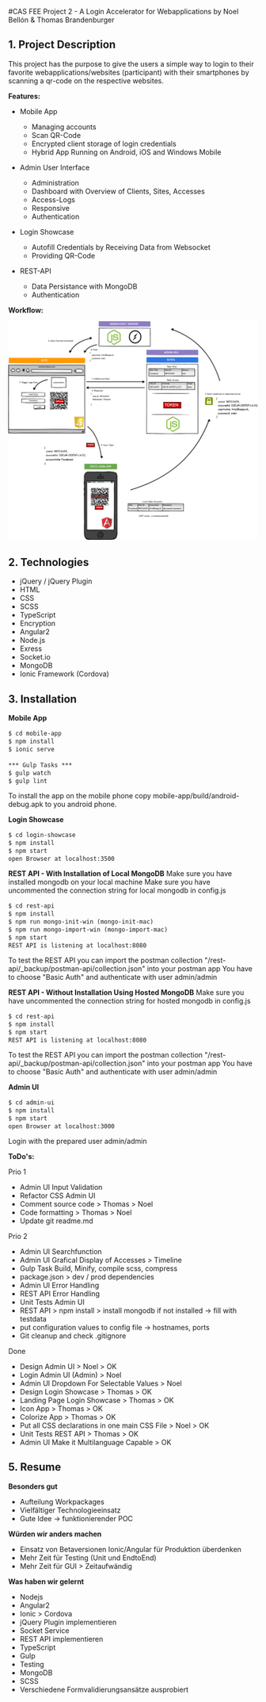 #CAS FEE Project 2 - A Login Accelerator for Webapplications
by Noel Bellón & Thomas Brandenburger

## 1. Project Description
This project has the purpose to give the users a simple way to login to their favorite webapplications/websites (participant) with their smartphones by scanning a qr-code on the respective websites.

**Features:**
- Mobile App
    - Managing accounts
    - Scan QR-Code
    - Encrypted client storage of login credentials
    - Hybrid App Running on Android, iOS and Windows Mobile

- Admin User Interface
    - Administration
    - Dashboard with Overview of Clients, Sites, Accesses
    - Access-Logs
    - Responsive
    - Authentication
    
- Login Showcase
    - Autofill Credentials by Receiving Data from Websocket
    - Providing QR-Code
    
- REST-API
    - Data Persistance with MongoDB
    - Authentication


**Workflow:**

![Alt text](/Fastlogin.png?raw=true "Fastlogin")

## 2. Technologies
- jQuery / jQuery Plugin
- HTML
- CSS
- SCSS
- TypeScript
- Encryption
- Angular2
- Node.js
- Exress
- Socket.io
- MongoDB
- Ionic Framework (Cordova)


## 3. Installation
**Mobile App**
```
$ cd mobile-app
$ npm install
$ ionic serve

*** Gulp Tasks ***
$ gulp watch
$ gulp lint
```
To install the app on the mobile phone copy mobile-app/build/android-debug.apk to you android phone.



**Login Showcase**
```
$ cd login-showcase
$ npm install
$ npm start
open Browser at localhost:3500
```


**REST API - With Installation of Local MongoDB**
Make sure you have installed mongodb on your local machine
Make sure you have uncommented the connection string for local mongodb in config.js
```
$ cd rest-api
$ npm install
$ npm run mongo-init-win (mongo-init-mac)
$ npm run mongo-import-win (mongo-import-mac)
$ npm start
REST API is listening at localhost:8080
```
To test the REST API you can import the postman collection "/rest-api/_backup/postman-api/collection.json" into your postman app
You have to choose "Basic Auth" and authenticate with user admin/admin



**REST API - Without Installation Using Hosted MongoDB**
Make sure you have uncommented the connection string for hosted mongodb in config.js
```
$ cd rest-api
$ npm install
$ npm start
REST API is listening at localhost:8080
```
To test the REST API you can import the postman collection "/rest-api/_backup/postman-api/collection.json" into your postman app
You have to choose "Basic Auth" and authenticate with user admin/admin



**Admin UI**
```
$ cd admin-ui
$ npm install
$ npm start
open Browser at localhost:3000
```
Login with the prepared user admin/admin



**ToDo's:**

Prio 1

- Admin UI Input Validation
- Refactor CSS Admin UI
- Comment source code > Thomas > Noel
- Code formatting > Thomas > Noel
- Update git readme.md


Prio 2
- Admin UI Searchfunction
- Admin UI Grafical Display of Accesses > Timeline
- Gulp Task Build, Minify, compile scss, compress
- package.json > dev / prod dependencies
- Admin UI Error Handling
- REST API Error Handling
- Unit Tests Admin UI
- REST API > npm install > install mongodb if not installed -> fill with testdata
- put configuration values to config file -> hostnames, ports
- Git cleanup and check .gitignore


Done
- Design Admin UI > Noel > OK
- Login Admin UI (Admin) > Noel
- Admin UI Dropdown For Selectable Values > Noel
- Design Login Showcase > Thomas > OK
- Landing Page Login Showcase > Thomas > OK
- Icon App > Thomas > OK
- Colorize App > Thomas > OK
- Put all CSS declarations in one main CSS File > Noel > OK
- Unit Tests REST API > Thomas > OK
- Admin UI Make it Multilanguage Capable > OK


## 5. Resume

**Besonders gut**
- Aufteilung Workpackages
- Vielfältiger Technologieeinsatz
- Gute Idee -> funktionierender POC


**Würden wir anders machen**
- Einsatz von Betaversionen Ionic/Angular für Produktion überdenken
- Mehr Zeit für Testing (Unit und EndtoEnd)
- Mehr Zeit für GUI > Zeitaufwändig

**Was haben wir gelernt**
- Nodejs
- Angular2
- Ionic > Cordova
- jQuery Plugin implementieren
- Socket Service
- REST API implementieren
- TypeScript
- Gulp
- Testing
- MongoDB
- SCSS
- Verschiedene Formvalidierungsansätze ausprobiert
